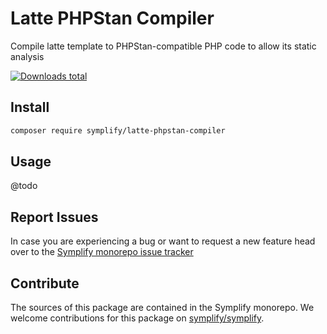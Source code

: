 # Latte PHPStan Compiler

Compile latte template to PHPStan-compatible PHP code to allow its static analysis

[![Downloads total](https://img.shields.io/packagist/dt/symplify/latte-phpstan-compiler.svg?style=flat-square)](https://packagist.org/packages/symplify/latte-phpstan-compiler/stats)

## Install

```bash
composer require symplify/latte-phpstan-compiler
```

## Usage

@todo

## Report Issues

In case you are experiencing a bug or want to request a new feature head over to the [Symplify monorepo issue tracker](https://github.com/symplify/symplify/issues)

## Contribute

The sources of this package are contained in the Symplify monorepo. We welcome contributions for this package on [symplify/symplify](https://github.com/symplify/symplify).
